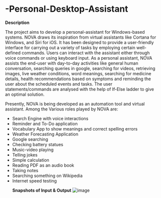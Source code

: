 # -Personal-Desktop-Assistant

<strong>Description</strong>

The project aims to develop a personal-assistant for Windows-based systems. NOVA draws its 
inspiration from virtual assistants like Cortana for Windows, and Siri for iOS. It has been 
designed to provide a user-friendly interface for carrying out a variety of tasks by employing 
certain well-defined commands. Users can interact with the assistant either through voice 
commands or using keyboard input. 
As a personal assistant, NOVA assists the end-user with day-to-day activities like general 
human conversation, searching queries in google, searching for videos, retrieving images, live 
weather conditions, word meanings, searching for medicine details, health recommendations 
based on symptoms and reminding the user about the scheduled events and tasks. The user 
statements/commands are analysed with the help of If-Else ladder to give an optimal solution.

Presently, NOVA is being developed as an automation tool and virtual assistant.
Among the Various roles played by NOVA are:
<ul>
  <li>Search Engine with voice interactions</li>
  <li>Reminder and To-Do application</li>
<li>Vocabulary App to show meanings and correct spelling errors</li>
<li>Weather Forecasting Application</li>
<li>Google searching</li>
<li>Checking battery statues</li> 
<li>Music-video playing </li>
<li>Telling jokes </li>
<li>Simple calculation</li> 
<li>Reading PDF as an audio book</li> 
<li>Taking notes</li> 
<li>Searching something on Wikipedia</li> 
<li>Internet speed testing</li> 

<strong>Snapshots of Input & Output</strong>
![image](https://user-images.githubusercontent.com/113223502/189467640-c7c04966-373d-4bc1-ba30-74365a63ade3.png)
